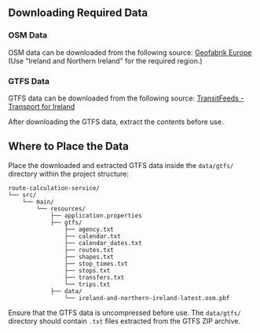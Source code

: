 ## Downloading Required Data

### OSM Data
OSM data can be downloaded from the following source:
[Geofabrik Europe](https://download.geofabrik.de/europe.html) (Use "Ireland and Northern Ireland" for the required region.)

### GTFS Data
GTFS data can be downloaded from the following source:
[TransitFeeds - Transport for Ireland](https://transitfeeds.com/p/transport-for-ireland/782)

After downloading the GTFS data, extract the contents before use.

## Where to Place the Data
Place the downloaded and extracted GTFS data inside the `data/gtfs/` directory within the project structure:

```
route-calculation-service/
└── src/
    └── main/
        └── resources/
            ├── application.properties
            ├── gtfs/
                ├── agency.txt
                ├── calendar.txt
                ├── calendar_dates.txt
                ├── routes.txt
                ├── shapes.txt
                ├── stop_times.txt
                ├── stops.txt
                ├── transfers.txt
                └── trips.txt
            ├── data/
                └── ireland-and-northern-ireland-latest.osm.pbf
```

Ensure that the GTFS data is uncompressed before use. The `data/gtfs/` directory should contain `.txt` files extracted from the GTFS ZIP archive.

